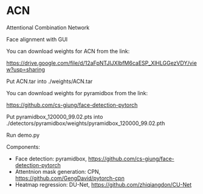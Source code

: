 # ACN
Attentional Combination Network

Face alignment with GUI

You can download weights for ACN from the link:

https://drive.google.com/file/d/12aFpNTJIJXIbfM6caESP_XlHLGGezVDY/view?usp=sharing

Put ACN.tar into ./weights/ACN.tar 

You can download weights for pyramidbox from the link:

https://github.com/cs-giung/face-detection-pytorch

Put pyramidbox_120000_99.02.pts into ./detectors/pyramidbox/weights/pyramidbox_120000_99.02.pth

Run demo.py

Components:
- Face detection: pyramidbox, https://github.com/cs-giung/face-detection-pytorch
- Attentnion mask generation: CPN, https://github.com/GengDavid/pytorch-cpn
- Heatmap regression: DU-Net, https://github.com/zhiqiangdon/CU-Net
  

